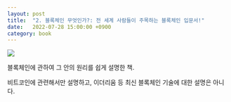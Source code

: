 ```yaml
---
layout: post
title:  "2. 블록체인 무엇인가?: 전 세계 사람들이 주목하는 블록체인 입문서!"
date:   2022-07-28 15:00:00 +0900
category: book
---
```


![](https://image.yes24.com/goods/58551591/XL)

블록체인에 관하여 그 안의 원리를 쉽게 설명한 책.

비트코인에 관련해서만 설명하고, 이더리움 등 최신 블록체인 기술에 대한 설명은 아니다.